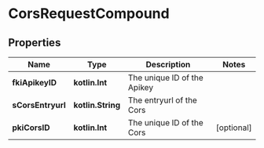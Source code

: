 
# CorsRequestCompound

## Properties
| Name | Type | Description | Notes |
| ------------ | ------------- | ------------- | ------------- |
| **fkiApikeyID** | **kotlin.Int** | The unique ID of the Apikey |  |
| **sCorsEntryurl** | **kotlin.String** | The entryurl of the Cors |  |
| **pkiCorsID** | **kotlin.Int** | The unique ID of the Cors |  [optional] |



